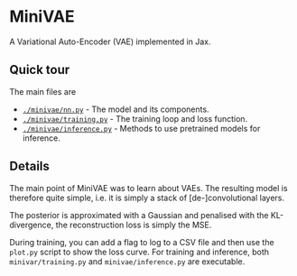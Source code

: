 # MiniVAE

A Variational Auto-Encoder (VAE) implemented in Jax.

## Quick tour

The main files are

- [`./minivae/nn.py`](/minivae/nn.py) - The model and its components.
- [`./minivae/training.py`](/minivae/training.py) - The training loop and loss
  function.
- [`./minivae/inference.py`](/minivae/inference.py) - Methods to use pretrained
  models for inference.

## Details

The main point of MiniVAE was to learn about VAEs. The resulting model is
therefore quite simple, i.e. it is simply a stack of [de-]convolutional layers.

The posterior is approximated with a Gaussian and penalised with the
KL-divergence, the reconstruction loss is simply the MSE.

During training, you can add a flag to log to a CSV file and then use the
`plot.py` script to show the loss curve. For training and inference, both
`minivar/training.py` and `minivae/inference.py` are executable.
